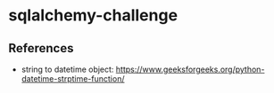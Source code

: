 # sqlalchemy-challenge

## References
- string to datetime object: https://www.geeksforgeeks.org/python-datetime-strptime-function/